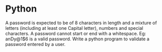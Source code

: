 # Python
 A password is expected to be of 8 characters in length and a mixture of letters (including 
at least one Capital letter), numbers and special characters. A password cannot start or 
end with a whitespace. Eg: anDy@1$6 is a valid password. Write a python program to 
validate a password entered by a user.
